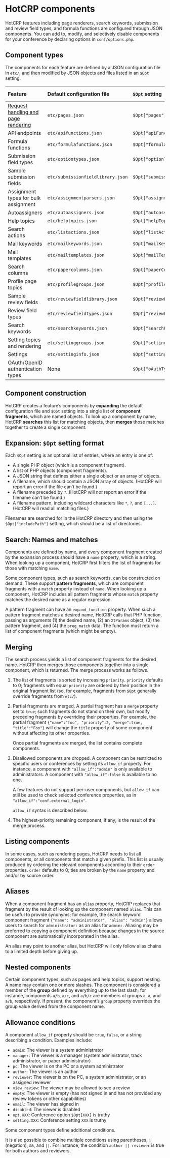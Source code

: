# HotCRP components

HotCRP features including page renderers, search keywords, submission and
review field types, and formula functions are configured through JSON
components. You can add to, modify, and selectively disable components for
your conference by declaring options in `conf/options.php`.

## Component types

The components for each feature are defined by a JSON configuration file in
`etc/`, and then modified by JSON objects and files listed in an `$Opt`
setting.

| Feature                                | Default configuration file    | `$Opt` setting            | Match? | User `allow_if`? | Nested? |
|:---------------------------------------|:------------------------------|:--------------------------|---|---|---|
| [Request handling and page rendering](./pages.md) | `etc/pages.json`   | `$Opt["pages"]`           |   | ✓ | ✓ |
| API endpoints                          | `etc/apifunctions.json`       | `$Opt["apiFunctions"]`    |   | ✓ |   |
| Formula functions                      | `etc/formulafunctions.json`   | `$Opt["formulaFunctions"]` |  | ✓ |   |
| Submission field types                 | `etc/optiontypes.json`        | `$Opt["optionTypes"]`     |   |   |   |
| Sample submission fields       | `etc/submissionfieldlibrary.json` | `$Opt["submissionFieldLibraries"]` |   |   |   |
| Assignment types for bulk assignment   | `etc/assignmentparsers.json`  | `$Opt["assignmentParsers"]` |   | ✓ |   |
| Autoassigners                          | `etc/autoassigners.json`      | `$Opt["autoassigners"]`   |   | ✓ |   |
| Help topics                            | `etc/helptopics.json`         | `$Opt["helpTopics"]`      |   | ✓ | ✓ |
| Search actions                         | `etc/listactions.json`        | `$Opt["listActions"]`     |   | ✓ |   |
| Mail keywords                          | `etc/mailkeywords.json`       | `$Opt["mailKeywords"]`    | ✓ | ✓ |   |
| Mail templates                         | `etc/mailtemplates.json`      | `$Opt["mailTemplates"]`   |   | ✓ |   |
| Search columns                         | `etc/papercolumns.json`       | `$Opt["paperColumns"]`    | ✓ | ✓ |   |
| Profile page topics                    | `etc/profilegroups.json`      | `$Opt["profileGroups"]`   |   | ✓ | ✓ |
| Sample review fields                   | `etc/reviewfieldlibrary.json` | `$Opt["reviewFieldLibraries"]` |   | ✓ |   |
| Review field types                     | `etc/reviewfieldtypes.json`   | `$Opt["reviewFieldTypes"]` |  |   |   |
| Search keywords                        | `etc/searchkeywords.json`     | `$Opt["searchKeywords"]`  | ✓ | ✓ |   |
| Setting topics and rendering           | `etc/settinggroups.json`      | `$Opt["settingGroups"]`   |   | ✓ | ✓ |
| Settings                               | `etc/settinginfo.json`        | `$Opt["settingInfo"]`     |   | ✓ |   |
| OAuth/OpenID authentication types      | None                          | `$Opt["oAuthTypes"]`      |   |   |   |

## Component construction

HotCRP creates a feature’s components by **expanding** the default
configuration file and `$Opt` setting into a single list of **component
fragments**, which are named objects. To look up a component by name, HotCRP
**searches** this list for matching objects, then **merges** those matches
together to create a single component.

## Expansion: `$Opt` setting format

Each `$Opt` setting is an optional list of entries, where an entry is one of:

* A single PHP object (which is a component fragment).
* A list of PHP objects (component fragments).
* A JSON string that defines either a single object or an array of objects.
* A filename, which should contain a JSON array of objects.
  (HotCRP will report an error if the file can’t be found.)
* A filename preceded by `?`. (HotCRP will *not* report an error if the
  filename can’t be found.)
* A filename pattern, including wildcard characters like `*`, `?`, and
  `[...]`. (HotCRP will read all matching files.)

Filenames are searched for in the HotCRP directory and then using the
`$Opt["includePath"]` setting, which should be a list of directories.

## Search: Names and matches

Components are defined by name, and every component fragment created by the
expansion process should have a `name` property, which is a string. When looking
up a component, HotCRP first filters the list of fragments for those with
matching `name`.

Some component types, such as search keywords, can be constructed on demand.
These support **pattern fragments**, which are component fragments with a
`match` property instead of `name`. When looking up a component, HotCRP
includes all pattern fragments whose `match` property matches the desired name
as a regular expression.

A pattern fragment can have an `expand_function` property. When such a pattern
fragment matches a desired name, HotCRP calls that PHP function, passing as
arguments (1) the desired name, (2) an `XtParams` object, (3) the pattern
fragment, and (4) the `preg_match` data. The function must return a list of
component fragments (which might be empty).

## Merging

The search process yields a list of component fragments for the desired name.
HotCRP then merges those components together into a single component, which is
returned. The merge process works as follows.

1. The list of fragments is sorted by increasing `priority`. `priority`
   defaults to 0; fragments with equal `priority` are ordered by their
   position in the original fragment list (so, for example, fragments from
   `$Opt` generally override fragments from `etc/`).

2. Partial fragments are merged. A partial fragment has a `merge` property set
   to `true`; such fragments do not stand on their own, but modify preceding
   fragments by overriding their properties. For example, the partial fragment
   `{"name":"foo", "priority":2, "merge":true, "title":"Foo"}` will change the
   `title` property of some component without affecting its other properties.

    Once partial fragments are merged, the list contains complete components.

3. Disallowed components are dropped. A component can be restricted to
   specific users or conferences by setting its `allow_if` property. For
   instance, a component with `"allow_if":"admin"` is only available to
   administrators. A component with `"allow_if":false` is available to no one.

    A few features do not support per-user components, but `allow_if` can
    still be used to check selected conference properties, as in
    `"allow_if":"conf.external_login"`.

    `allow_if` syntax is described below.

4. The highest-priority remaining component, if any, is the result of the
   merge process.

## Listing components

In some cases, such as rendering pages, HotCRP needs to list all components,
or all components that match a given prefix. This list is usually produced by
ordering the relevant components according to their `order` properties.
`order` defaults to 0; ties are broken by the `name` property and and/or by
source order.

## Aliases

When a component fragment has an `alias` property, HotCRP replaces that
fragment by the result of looking up the component named `alias`. This can be
useful to provide synonyms; for example, the search keyword component fragment
`{"name": "administrator", "alias": "admin"}` allows users to search for
`administrator:` as an alias for `admin:`. Aliasing may be preferred to
copying a component definition because changes in the source component are
automatically incorporated in the alias.

An alias may point to another alias, but HotCRP will only follow alias chains
to a limited depth before giving up.

## Nested components

Certain component types, such as pages and help topics, support nesting. A
name may contain one or more slashes. The component is considered a member of
the **group** defined by everything up to the last slash; for instance,
components `a/b`, `a/c`, and `a/b/c` are members of groups `a`, `a`, and
`a/b`, respectively. If present, the component’s `group` property overrides
the group value derived from the component name.

## Allowance conditions

A component `allow_if` property should be `true`, `false`, or a string
describing a condition. Examples include:

* `admin`: The viewer is a system administrator
* `manager`: The viewer is a manager (system administrator, track
  administrator, or paper administrator)
* `pc`: The viewer is on the PC or a system administrator
* `author`: The viewer is an author
* `reviewer`: The viewer is on the PC, a system administrator, or an assigned
  reviewer
* `view_review`: The viewer may be allowed to see a review
* `empty`: The viewer is empty (has not signed in and has not provided any
  review tokens or other capabilities)
* `email`: The viewer has signed in
* `disabled`: The viewer is disabled
* `opt.XXX`: Conference option `$Opt[XXX]` is truthy
* `setting.XXX`: Conference setting `XXX` is truthy

Some component types define additional conditions.

It is also possible to combine multiple conditions using parentheses, `!`
(negation), `&&`, and `||`. For instance, the condition `author || reviewer`
is true for both authors and reviewers.
